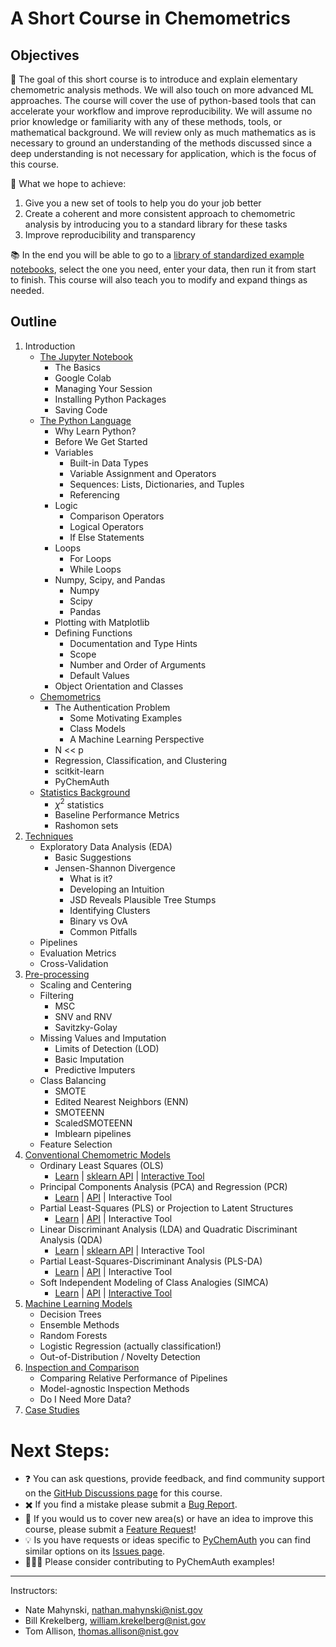 # A Short Course in Chemometrics

## Objectives

:dart: The goal of this short course is to introduce and explain elementary chemometric analysis methods.  We will also touch on more advanced ML approaches.  The course will cover the use of python-based tools that can accelerate your workflow and improve reproducibility. We will assume no prior knowledge or familiarity with any of these methods, tools, or mathematical background.  We will review only as much mathematics as is necessary to ground an understanding of the methods discussed since a deep understanding is not necessary for application, which is the focus of this course.

:rocket: What we hope to achieve:
1. Give you a new set of tools to help you do your job better
2. Create a coherent and more consistent approach to chemometric analysis by introducing you to a standard library for these tasks
3. Improve reproducibility and transparency

:books: In the end you will be able to go to a [library of standardized example notebooks](https://pychemauth.readthedocs.io/en/latest/applications.html), select the one you need, enter your data, then run it from start to finish.  This course will also teach you to modify and expand things as needed.

## Outline
1. Introduction
    * [The Jupyter Notebook](https://github.com/mahynski/chemometric-carpentry/blob/main/notebooks/1.1_The_Jupyter_Notebook.ipynb)
        * The Basics
        * Google Colab
        * Managing Your Session
        * Installing Python Packages
        * Saving Code 
    * [The Python Language](https://github.com/mahynski/chemometric-carpentry/blob/main/notebooks/1.2_The_Python_Language.ipynb)
        * Why Learn Python?
        * Before We Get Started
        * Variables
            * Built-in Data Types
            * Variable Assignment and Operators
            * Sequences: Lists, Dictionaries, and Tuples
            * Referencing
        * Logic
            * Comparison Operators
            * Logical Operators
            * If Else Statements
        * Loops
            * For Loops
            * While Loops
        * Numpy, Scipy, and Pandas
            * Numpy
            * Scipy
            * Pandas
        * Plotting with Matplotlib
        * Defining Functions
            * Documentation and Type Hints
            * Scope
            * Number and Order of Arguments
            * Default Values
        * Object Orientation and Classes
    * [Chemometrics](https://github.com/mahynski/chemometric-carpentry/blob/main/notebooks/1.3_Chemometrics.ipynb)
        * The Authentication Problem
            * Some Motivating Examples
            * Class Models
            * A Machine Learning Perspective 
        * N << p
        * Regression, Classification, and Clustering
        * scitkit-learn
        * PyChemAuth
    * [Statistics Background](https://github.com/mahynski/chemometric-carpentry/blob/main/notebooks/1.4_Statistics_Background.ipynb)
        * $\chi^2$ statistics 
        * Baseline Performance Metrics
        <!-- 
        R^2 definition (can be < 0), vs. spearman, majority classifier
        random guessing in N dimensions -> PCA -->
        * Rashomon sets
2. [Techniques](https://github.com/mahynski/chemometric-carpentry/blob/main/notebooks/2_Techniques.ipynb)
    * Exploratory Data Analysis (EDA)
        * Basic Suggestions
        * Jensen-Shannon Divergence
            * What is it?
            * Developing an Intuition
            * JSD Reveals Plausible Tree Stumps
            * Identifying Clusters
            * Binary vs OvA
            * Common Pitfalls
    * Pipelines
    * Evaluation Metrics
    * Cross-Validation 
3. [Pre-processing](https://github.com/mahynski/chemometric-carpentry/blob/main/notebooks/3_Preprocessing.ipynb)
    * Scaling and Centering
    * Filtering
       * MSC
       * SNV and RNV
       * Savitzky-Golay  
    * Missing Values and Imputation
       * Limits of Detection (LOD)
       * Basic Imputation
       * Predictive Imputers  
    * Class Balancing
       * SMOTE
       * Edited Nearest Neighbors (ENN)
       * SMOTEENN
       * ScaledSMOTEENN
       * Imblearn pipelines
    * Feature Selection 
4. [Conventional Chemometric Models](https://github.com/mahynski/chemometric-carpentry/blob/main/notebooks/4_Conventional_Chemometric_Models.ipynb)
    * Ordinary Least Squares (OLS)
       * [Learn](https://pychemauth.readthedocs.io/en/latest/jupyter/learn/ols.html) | [sklearn API](https://scikit-learn.org/stable/modules/linear_model.html) | [Interactive Tool](https://chemometric-carpentry-ols.streamlit.app/)
    * Principal Components Analysis (PCA) and Regression (PCR)
       * [Learn](https://pychemauth.readthedocs.io/en/latest/jupyter/learn/pca_pcr.html) | [API](https://pychemauth.readthedocs.io/en/latest/jupyter/api/pca.html) | Interactive Tool
    * Partial Least-Squares (PLS) or Projection to Latent Structures
       * [Learn](https://pychemauth.readthedocs.io/en/latest/jupyter/learn/pls.html) | [API](https://pychemauth.readthedocs.io/en/latest/jupyter/api/pls.html) | Interactive Tool 
    * Linear Discriminant Analysis (LDA) and Quadratic Discriminant Analysis (QDA)
       * [Learn](https://pychemauth.readthedocs.io/en/latest/jupyter/learn/lda.html) | [sklearn API](https://scikit-learn.org/stable/modules/generated/sklearn.discriminant_analysis.LinearDiscriminantAnalysis.html) | Interactive Tool 
    * Partial Least-Squares-Discriminant Analysis (PLS-DA)
       * [Learn](https://pychemauth.readthedocs.io/en/latest/jupyter/learn/plsda.html) | [API](https://pychemauth.readthedocs.io/en/latest/jupyter/api/plsda.html) | Interactive Tool 
    * Soft Independent Modeling of Class Analogies (SIMCA)
       * [Learn](https://pychemauth.readthedocs.io/en/latest/jupyter/learn/simca.html) | [API](https://pychemauth.readthedocs.io/en/latest/jupyter/api/simca.html) | [Interactive Tool](https://chemometric-carpentry-ddsimca.streamlit.app/)
5. [Machine Learning Models](https://github.com/mahynski/chemometric-carpentry/blob/main/notebooks/5_Machine_Learning_Models.ipynb)
    * Decision Trees
    * Ensemble Methods
    * Random Forests
    * Logistic Regression (actually classification!)
    * Out-of-Distribution / Novelty Detection
6. [Inspection and Comparison](https://github.com/mahynski/chemometric-carpentry/blob/main/notebooks/6_Inspection_and_Comparison.ipynb)
    * Comparing Relative Performance of Pipelines
    * Model-agnostic Inspection Methods
    * Do I Need More Data?
7. [Case Studies](https://pychemauth.readthedocs.io/en/latest/applications.html)

<!--5. Deep Learning
    * Universal Approximation Theorem
    * Working in the Small Data Limit
        * Transfer Learning 
        * Fine Tuning
    * Embeddings
    * Convolutional Neural Nets
        * Leveraging Transfer Learning
        * Imaging Transformations
        * Out-of-Distribution Detection
    * Large Language Models
        * Transformers
            * GPT
            * BERT
        * RAG Systems
    * Chemical Foundation Models
        * Huggingface
        * ChemBERTA
    * DeepChem-->

# Next Steps:

* ❓ You can ask questions, provide feedback, and find community support on the [GitHub Discussions page](https://github.com/mahynski/chemometric-carpentry/discussions) for this course.
* ✖️ If you find a mistake please submit a [Bug Report](https://github.com/mahynski/chemometric-carpentry/issues/new/choose).
* 🔭 If you would us to cover new area(s) or have an idea to improve this course, please submit a [Feature Request](https://github.com/mahynski/chemometric-carpentry/issues/new/choose)!
* 💡 Is you have requests or ideas specific to [PyChemAuth](https://github.com/mahynski/pychemauth) you can find similar options on its [Issues page](https://github.com/mahynski/pychemauth/issues).
* 🧑‍🤝‍🧑 Please consider contributing to PyChemAuth examples!
  
---

Instructors:
* Nate Mahynski, nathan.mahynski@nist.gov
* Bill Krekelberg, william.krekelberg@nist.gov
* Tom Allison, thomas.allison@nist.gov
